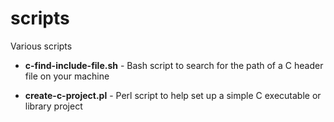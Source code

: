 scripts
=======

Various scripts

* __c-find-include-file.sh__ - Bash script to search for the path of a C header file on your machine

* __create-c-project.pl__ - Perl script to help set up a simple C executable or library project
